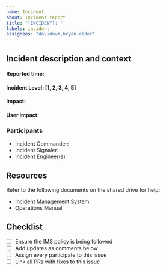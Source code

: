 ```yaml
---
name: Incident
about: Incident report
title: "[INCIDENT]: "
labels: incident
assignees: "davidovm,bryan-elder"
---
```


## Incident description and context

#### Reported time: 
#### Incident Level: [1, 2, 3, 4, 5]
#### Impact: <!-- Systems affected (e.g. mobile app, authentication API) -->
#### User impact: <!-- Describe the impact to users (e.g. web users are affected) -->

<!-- Briefly describe the incident, 3-5 sentences max -->

### Participants 
- Incident Commander: 
- Incident Signaler: 
- Incident Engineer(s):

## Resources
Refer to the following documents on the shared drive for help:
- Incident Management System
- Operations Manual

## Checklist
- [ ] Ensure the IMS policy is being followed
- [ ] Add updates as comments below
- [ ] Assign every participate to this issue
- [ ] Link all PRs with fixes to this issue
